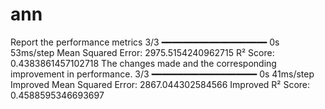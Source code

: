 # ann
Report the performance metrics
3/3 ━━━━━━━━━━━━━━━━━━━━ 0s 53ms/step
Mean Squared Error: 2975.5154240962715
R² Score: 0.4383861457102718
The changes made and the corresponding improvement in performance.
3/3 ━━━━━━━━━━━━━━━━━━━━ 0s 41ms/step
Improved Mean Squared Error: 2867.044302584566
Improved R² Score: 0.4588595346693697
